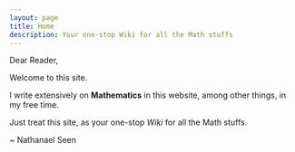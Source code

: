 ```yaml
---
layout: page
title: Home
description: Your one-stop Wiki for all the Math stuffs
---
```


Dear Reader,

Welcome to this site.

I write extensively on **Mathematics** in this website, among other things, in
my free time.

Just treat this site, as your one-stop _Wiki_ for all the Math stuffs.

~ Nathanael Seen
